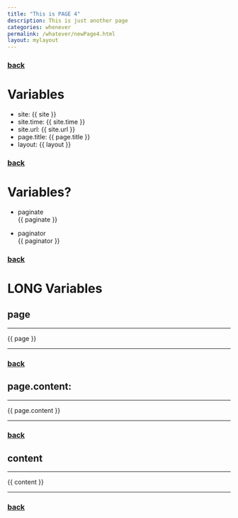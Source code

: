 ```yaml
---
title: "This is PAGE 4"
description: This is just another page
categories: whenever
permalink: /whatever/newPage4.html
layout: mylayout
---
```


### [back](../)

# Variables

<ul>
<li>site: {{ site }}</li>
<li>site.time: {{ site.time }}</li>
<li>site.url: {{ site.url }}</li>
<li>page.title: {{ page.title }} </li>
<li>layout: {{ layout }}</li>
</ul>

### [back](../)

# Variables?

- paginate <br> {{ paginate }}

- paginator <br> {{ paginator }}


### [back](../)

# LONG Variables

## page
  <hr>
  {{ page }}
  <hr>

### [back](../)

## page.content:
  <hr>
  {{ page.content }}
  <hr>

### [back](../)

## content
  <hr>
  {{ content }}
  <hr>

### [back](../)

